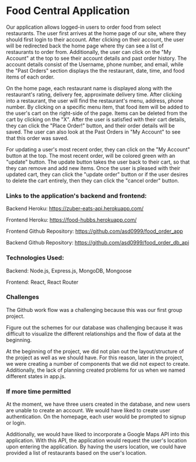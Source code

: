 # Food Central Application

Our application allows logged-in users to order food from select restaurants. The user first arrives at the home page of our site, where they should first login to their account. After clicking on their account, the user will be redirected back the home page where thy can see a list of restaurants to order from. Additionally, the user can click on the "My Account" at the top to see their account details and past order history. The account details consist of the Username, phone number, and email, while the "Past Orders" section displays the the restaurant, date, time, and food items of each order.

On the home page, each restaurant name is displayed along with the restaurant's rating, delivery fee, approximate delivery time. After clicking into a restaurant, the user will find the restaurant's menu, address, phone number. By clicking on a specific menu item, that food item will be added to the user's cart on the right-side of the page. Items can be deleted from the cart by clicking on the "X". After the user is satisfied with their cart details, they can click the "Place Order!" button, and their order details will be saved. The user can also look at the Past Orders in "My Account" to see that this order was saved.

For updating a user's most recent order, they can click on the "My Account" button at the top. The most recent order, will be colored green with an "update" button. The update button takes the user back to their cart, so that they can remove and add new items. Once the user is pleased with their updated cart, they can click the "update order" button or if the user desires to delete the cart entirely, then they can click the "cancel order" button.

### Links to the application's backend and frontend:

Backend Heroku: https://zuber-eats-api.herokuapp.com/

Frontend Heroku: https://food-hubbs.herokuapp.com/

Frontend Github Repository: https://github.com/asd0999/food_order_app

Backend Github Repository: https://github.com/asd0999/food_order_db_api

### Technologies Used:

Backend: Node.js, Express.js, MongoDB, Mongoose

Frontend: React, React Router

### Challenges

The Github work flow was a challenging because this was our first group project.

Figure out the schemes for our database was challenging because it was difficult to visualize the different relationships and the flow of data at the beginning.

At the beginning of the project, we did not plan out the layout/structure of the project as well as we should have. For this reason, later in the project, we were creating a number of components that we did not expect to create. Additionally, the lack of planning created problems for us when we named different states in app.js.

### If more time permitted

At the moment, we have three users created in the database, and new users are unable to create an account. We would have liked to create user authentication. On the homepage, each user would be prompted to signup or login.

Additionally, we would have liked to incorporate a Google Maps API into this application. With this API, the application would request the user's location upon entering the application. By having the users location, we could have provided a list of restaurants based on the user's location.
